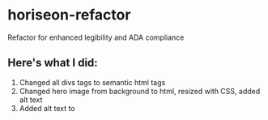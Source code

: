 # horiseon-refactor
Refactor for enhanced legibility and ADA compliance


## Here's what I did: 

1. Changed all divs tags to semantic html tags
2. Changed hero image from background to html, resized with CSS, added alt text
3. Added alt text to 